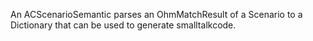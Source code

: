 An ACScenarioSemantic parses an OhmMatchResult of a Scenario to a Dictionary that can be used to generate smalltalkcode.